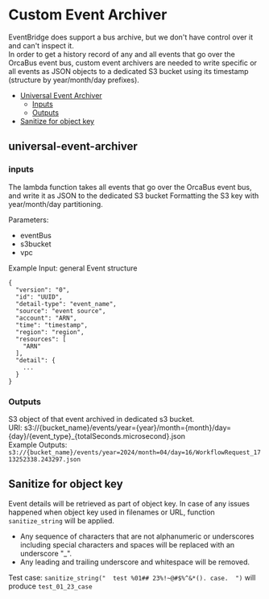 # Custom Event Archiver

EventBridge does support a bus archive, but we don't have control over it and can't inspect it.\
In order to get a history record of any and all events that go over the OrcaBus event bus, custom event archivers are needed to write specific or all events as JSON objects to a dedicated S3 bucket using its timestamp (structure by year/month/day prefixes).

<!-- TOC -->
* [Universal Event Archiver](#universal-event-archiver)
  * [Inputs](#inputs)
  * [Outputs](#outputs)
* [Sanitize for object key](#sanitize-for-object-key)

<!-- TOC -->


## universal-event-archiver

### inputs

The lambda function takes all events that go over the OrcaBus event bus, and write it as JSON to the dedicated S3 bucket Formatting the S3 key with year/month/day partitioning.

Parameters:
* eventBus
* s3bucket
* vpc

Example Input: general Event structure

```json5
{
  "version": "0",
  "id": "UUID",
  "detail-type": "event_name",
  "source": "event source",
  "account": "ARN",
  "time": "timestamp",
  "region": "region",
  "resources": [
    "ARN"
  ],
  "detail": {
    ...
  }
}
```

### Outputs

S3 object of that event archived in dedicated s3 bucket.\
URI: s3://{bucket_name}/events/year={year}/month={month}/day={day}/{event_type}_{totalSeconds.microsecond}.json \
Example Outputs: ```s3://{bucket_name}/events/year=2024/month=04/day=16/WorkflowRequest_1713252338.243297.json```


## Sanitize for object key

Event details will be retrieved as part of object key. In case of any issues happened when object key used in filenames or URL, function ```sanitize_string``` will be applied.

* Any sequence of characters that are not alphanumeric or underscores including special characters and spaces will be replaced with an underscore "_".
* Any leading and trailing underscore and whitespace will be removed.

Test case: ```sanitize_string("  test %01## 23%!~@#$%^&*(). case.  ")``` will produce ```test_01_23_case```
